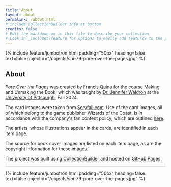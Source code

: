 ```yaml
---
title: About
layout: about
permalink: /about.html
# include CollectionBuilder info at bottom
credits: false
# Edit the markdown on in this file to describe your collection
# Look in _includes/feature for options to easily add features to the page
---
```

{% include feature/jumbotron.html padding="50px" heading=false text=false objectid="/objects/soi-79-pore-over-the-pages.jpg" %}
## About 

*Pore Over the Pages* was created by [Francis Quina](https://www.english.pitt.edu/people/francis-quina) for the course Making and Unmaking the Book, which was taught by [Dr. Jennifer Waldron](https://www.english.pitt.edu/people/jennifer-waldron) at the [University of Pittsburgh](https://www.english.pitt.edu), Fall 2024.

The card images were taken from [Scryfall.com](https://scryfall.com). Use of the card images, all of which belong to the game publisher Wizards of the Coast, is in accordance with the company's fan content policy, which are outlined [here](https://company.wizards.com/en/legal/fancontentpolicy).

The artists, whose illustrations appear in the cards, are identified in each item page.

The source for book cover images are listed on each item page, as are the copyright information for these images.

The project was built using [CollectionBuilder](https://collectionbuilder.github.io) and hosted on [GitHub Pages](https://pages.github.com/).

---

{% include feature/jumbotron.html padding="50px" heading=false text=false objectid="/objects/soi-79-pore-over-the-pages.jpg" %}